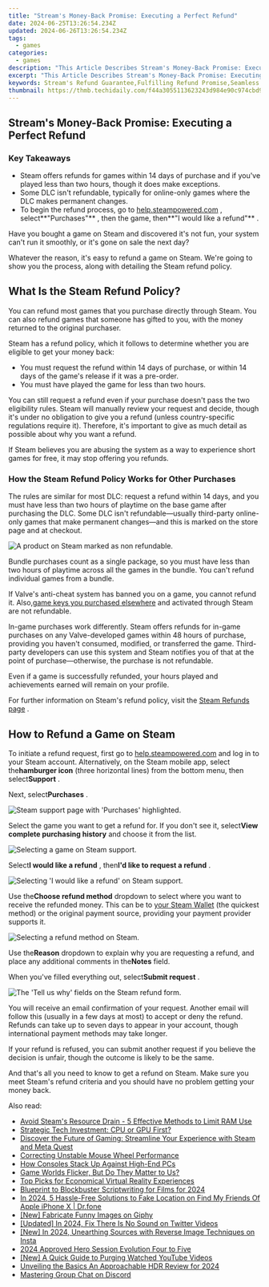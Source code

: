 ```yaml
---
title: "Stream's Money-Back Promise: Executing a Perfect Refund"
date: 2024-06-25T13:26:54.234Z
updated: 2024-06-26T13:26:54.234Z
tags:
  - games
categories:
  - games
description: "This Article Describes Stream's Money-Back Promise: Executing a Perfect Refund"
excerpt: "This Article Describes Stream's Money-Back Promise: Executing a Perfect Refund"
keywords: Stream's Refund Guarantee,Fulfilling Refund Promise,Seamless Money Return,Guaranteed Customer Reimbursement,Efficient Refund Process,Perfect Refund Execution,Trustworthy Stream Return Policy
thumbnail: https://thmb.techidaily.com/f44a3055113623243d984e90c974cbd9f7a4751106e76ccc80ae32530955e3a8.jpg
---
```


## Stream's Money-Back Promise: Executing a Perfect Refund

### Key Takeaways

* Steam offers refunds for games within 14 days of purchase and if you've played less than two hours, though it does make exceptions.
* Some DLC isn't refundable, typically for online-only games where the DLC makes permanent changes.
* To begin the refund process, go to [help.steampowered.com](https://help.steampowered.com) , select**"Purchases"** , then the game, then**"I would like a refund"** .

 Have you bought a game on Steam and discovered it's not fun, your system can't run it smoothly, or it's gone on sale the next day?

 Whatever the reason, it's easy to refund a game on Steam. We're going to show you the process, along with detailing the Steam refund policy.

## What Is the Steam Refund Policy?

 You can refund most games that you purchase directly through Steam. You can also refund games that someone has gifted to you, with the money returned to the original purchaser.

 Steam has a refund policy, which it follows to determine whether you are eligible to get your money back:

* You must request the refund within 14 days of purchase, or within 14 days of the game's release if it was a pre-order.
* You must have played the game for less than two hours.

 You can still request a refund even if your purchase doesn't pass the two eligibility rules. Steam will manually review your request and decide, though it's under no obligation to give you a refund (unless country-specific regulations require it). Therefore, it's important to give as much detail as possible about why you want a refund.

 If Steam believes you are abusing the system as a way to experience short games for free, it may stop offering you refunds.

### How the Steam Refund Policy Works for Other Purchases

 The rules are similar for most DLC: request a refund within 14 days, and you must have less than two hours of playtime on the base game after purchasing the DLC. Some DLC isn't refundable—usually third-party online-only games that make permanent changes—and this is marked on the store page and at checkout.

![A product on Steam marked as non refundable.](https://static1.makeuseofimages.com/wordpress/wp-content/uploads/2024/04/a-product-on-steam-marked-as-non-refundable.png)

 Bundle purchases count as a single package, so you must have less than two hours of playtime across all the games in the bundle. You can't refund individual games from a bundle.

 If Valve's anti-cheat system has banned you on a game, you cannot refund it. Also,[game keys you purchased elsewhere](https://www.makeuseof.com/tag/too-good-to-be-true-read-this-before-buying-discounted-game-keys/) and activated through Steam are not refundable.

 In-game purchases work differently. Steam offers refunds for in-game purchases on any Valve-developed games within 48 hours of purchase, providing you haven't consumed, modified, or transferred the game. Third-party developers can use this system and Steam notifies you of that at the point of purchase—otherwise, the purchase is not refundable.

 Even if a game is successfully refunded, your hours played and achievements earned will remain on your profile.

 For further information on Steam's refund policy, visit the [Steam Refunds page](https://store.steampowered.com/steam%5Frefunds/) .

## How to Refund a Game on Steam

 To initiate a refund request, first go to [help.steampowered.com](https://help.steampowered.com) and log in to your Steam account. Alternatively, on the Steam mobile app, select the**hamburger icon** (three horizontal lines) from the bottom menu, then select**Support** .

 Next, select**Purchases** .

![Steam support page with 'Purchases' highlighted.](https://static1.makeuseofimages.com/wordpress/wp-content/uploads/2024/04/steam-support-page-with-purchases-highlighted.png)

 Select the game you want to get a refund for. If you don't see it, select**View complete purchasing history** and choose it from the list.

![Selecting a game on Steam support.](https://static1.makeuseofimages.com/wordpress/wp-content/uploads/2024/04/selecting-a-game-on-steam-support.png)

 Select**I would like a refund** , then**I'd like to request a refund** .

![Selecting 'I would like a refund' on Steam support.](https://static1.makeuseofimages.com/wordpress/wp-content/uploads/2024/04/selecting-i-would-like-a-refund-on-steam-support.png)

 Use the**Choose refund method** dropdown to select where you want to receive the refunded money. This can be to [your Steam Wallet](https://www.makeuseof.com/how-to-fund-steam-wallet-buy-games/) (the quickest method) or the original payment source, providing your payment provider supports it.

![Selecting a refund method on Steam.](https://static1.makeuseofimages.com/wordpress/wp-content/uploads/2024/04/selecting-a-refund-method-on-steam.png)

 Use the**Reason** dropdown to explain why you are requesting a refund, and place any additional comments in the**Notes** field.

 When you've filled everything out, select**Submit request** .

![The 'Tell us why' fields on the Steam refund form.](https://static1.makeuseofimages.com/wordpress/wp-content/uploads/2024/04/the-tell-us-why-fields-on-the-steam-refund-form.png)

 You will receive an email confirmation of your request. Another email will follow this (usually in a few days at most) to accept or deny the refund. Refunds can take up to seven days to appear in your account, though international payment methods may take longer.

 If your refund is refused, you can submit another request if you believe the decision is unfair, though the outcome is likely to be the same.

 And that's all you need to know to get a refund on Steam. Make sure you meet Steam's refund criteria and you should have no problem getting your money back.


<ins class="adsbygoogle"
     style="display:block"
     data-ad-format="autorelaxed"
     data-ad-client="ca-pub-7571918770474297"
     data-ad-slot="1223367746"></ins>



<ins class="adsbygoogle"
     style="display:block"
     data-ad-client="ca-pub-7571918770474297"
     data-ad-slot="8358498916"
     data-ad-format="auto"
     data-full-width-responsive="true"></ins>

<span class="atpl-alsoreadstyle">Also read:</span>
<div><ul>
<li><a href="https://games-able.techidaily.com/avoid-steams-resource-drain-5-effective-methods-to-limit-ram-use/"><u>Avoid Steam's Resource Drain - 5 Effective Methods to Limit RAM Use</u></a></li>
<li><a href="https://games-able.techidaily.com/strategic-tech-investment-cpu-or-gpu-first/"><u>Strategic Tech Investment: CPU or GPU First?</u></a></li>
<li><a href="https://games-able.techidaily.com/discover-the-future-of-gaming-streamline-your-experience-with-steam-and-meta-quest/"><u>Discover the Future of Gaming: Streamline Your Experience with Steam and Meta Quest</u></a></li>
<li><a href="https://games-able.techidaily.com/correcting-unstable-mouse-wheel-performance/"><u>Correcting Unstable Mouse Wheel Performance</u></a></li>
<li><a href="https://games-able.techidaily.com/how-consoles-stack-up-against-high-end-pcs/"><u>How Consoles Stack Up Against High-End PCs</u></a></li>
<li><a href="https://games-able.techidaily.com/game-worlds-flicker-but-do-they-matter-to-us/"><u>Game Worlds Flicker, But Do They Matter to Us?</u></a></li>
<li><a href="https://games-able.techidaily.com/top-picks-for-economical-virtual-reality-experiences/"><u>Top Picks for Economical Virtual Reality Experiences</u></a></li>
<li><a href="https://extra-information.techidaily.com/blueprint-to-blockbuster-scriptwriting-for-films-for-2024/"><u>Blueprint to Blockbuster  Scriptwriting for Films for 2024</u></a></li>
<li><a href="https://fake-location.techidaily.com/in-2024-5-hassle-free-solutions-to-fake-location-on-find-my-friends-of-apple-iphone-x-drfone-by-drfone-virtual-ios/"><u>In 2024, 5 Hassle-Free Solutions to Fake Location on Find My Friends Of Apple iPhone X | Dr.fone</u></a></li>
<li><a href="https://some-techniques.techidaily.com/new-fabricate-funny-images-on-giphy/"><u>[New] Fabricate Funny Images on Giphy</u></a></li>
<li><a href="https://twitter-videos.techidaily.com/updated-in-2024-fix-there-is-no-sound-on-twitter-videos/"><u>[Updated] In 2024, Fix There Is No Sound on Twitter Videos</u></a></li>
<li><a href="https://instagram-video-files.techidaily.com/new-in-2024-unearthing-sources-with-reverse-image-techniques-on-insta/"><u>[New] In 2024, Unearthing Sources with Reverse Image Techniques on Insta</u></a></li>
<li><a href="https://some-techniques.techidaily.com/2024-approved-hero-session-evolution-four-to-five/"><u>2024 Approved  Hero Session Evolution  Four to Five</u></a></li>
<li><a href="https://youtube-video-recordings.techidaily.com/new-a-quick-guide-to-purging-watched-youtube-videos/"><u>[New] A Quick Guide to Purging Watched YouTube Videos</u></a></li>
<li><a href="https://some-guidance.techidaily.com/unveiling-the-basics-an-approachable-hdr-review-for-2024/"><u>Unveiling the Basics  An Approachable HDR Review for 2024</u></a></li>
<li><a href="https://discord-videos.techidaily.com/mastering-group-chat-on-discord/"><u>Mastering Group Chat on Discord</u></a></li>
</ul></div>
